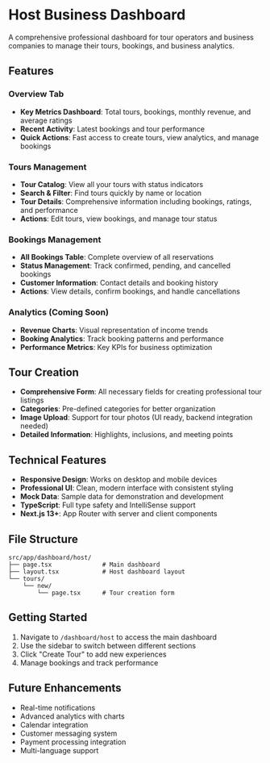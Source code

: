 # Host Business Dashboard

A comprehensive professional dashboard for tour operators and business companies to manage their tours, bookings, and business analytics.

## Features

### Overview Tab

- **Key Metrics Dashboard**: Total tours, bookings, monthly revenue, and average ratings
- **Recent Activity**: Latest bookings and tour performance
- **Quick Actions**: Fast access to create tours, view analytics, and manage bookings

### Tours Management

- **Tour Catalog**: View all your tours with status indicators
- **Search & Filter**: Find tours quickly by name or location
- **Tour Details**: Comprehensive information including bookings, ratings, and performance
- **Actions**: Edit tours, view bookings, and manage tour status

### Bookings Management

- **All Bookings Table**: Complete overview of all reservations
- **Status Management**: Track confirmed, pending, and cancelled bookings
- **Customer Information**: Contact details and booking history
- **Actions**: View details, confirm bookings, and handle cancellations

### Analytics (Coming Soon)

- **Revenue Charts**: Visual representation of income trends
- **Booking Analytics**: Track booking patterns and performance
- **Performance Metrics**: Key KPIs for business optimization

## Tour Creation

- **Comprehensive Form**: All necessary fields for creating professional tour listings
- **Categories**: Pre-defined categories for better organization
- **Image Upload**: Support for tour photos (UI ready, backend integration needed)
- **Detailed Information**: Highlights, inclusions, and meeting points

## Technical Features

- **Responsive Design**: Works on desktop and mobile devices
- **Professional UI**: Clean, modern interface with consistent styling
- **Mock Data**: Sample data for demonstration and development
- **TypeScript**: Full type safety and IntelliSense support
- **Next.js 13+**: App Router with server and client components

## File Structure

```
src/app/dashboard/host/
├── page.tsx              # Main dashboard
├── layout.tsx            # Host dashboard layout
└── tours/
    └── new/
        └── page.tsx      # Tour creation form
```

## Getting Started

1. Navigate to `/dashboard/host` to access the main dashboard
2. Use the sidebar to switch between different sections
3. Click "Create Tour" to add new experiences
4. Manage bookings and track performance

## Future Enhancements

- Real-time notifications
- Advanced analytics with charts
- Calendar integration
- Customer messaging system
- Payment processing integration
- Multi-language support
